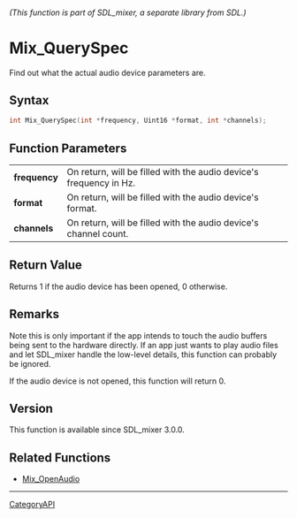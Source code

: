 ###### (This function is part of SDL_mixer, a separate library from SDL.)
# Mix_QuerySpec

Find out what the actual audio device parameters are.

## Syntax

```c
int Mix_QuerySpec(int *frequency, Uint16 *format, int *channels);

```

## Function Parameters

|                   |                                                                    |
| ----------------- | ------------------------------------------------------------------ |
| **frequency**     | On return, will be filled with the audio device's frequency in Hz. |
| **format**        | On return, will be filled with the audio device's format.          |
| **channels**      | On return, will be filled with the audio device's channel count.   |

## Return Value

Returns 1 if the audio device has been opened, 0 otherwise.

## Remarks

Note this is only important if the app intends to touch the audio buffers
being sent to the hardware directly. If an app just wants to play audio
files and let SDL_mixer handle the low-level details, this function can
probably be ignored.

If the audio device is not opened, this function will return 0.

## Version

This function is available since SDL_mixer 3.0.0.

## Related Functions

* [Mix_OpenAudio](Mix_OpenAudio)

----
[CategoryAPI](CategoryAPI)


